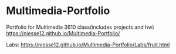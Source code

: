 # Multimedia-Portfolio
Portfolio for Multimedia 3610 class(includes projects and hw)
https://niesse12.github.io/Multimedia-Portfolio/

Labs:
https://niesse12.github.io/Multimedia-Portfolio/Labs/fruit.html

